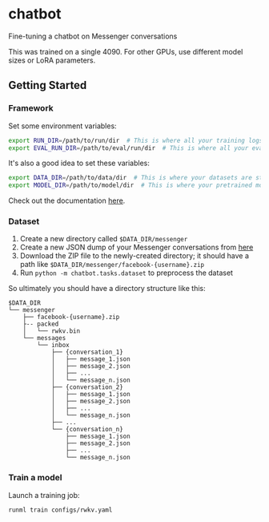 # chatbot

Fine-tuning a chatbot on Messenger conversations

This was trained on a single 4090. For other GPUs, use different model sizes or LoRA parameters.

## Getting Started

### Framework

Set some environment variables:

```bash
export RUN_DIR=/path/to/run/dir  # This is where all your training logs and checkpoints will be written
export EVAL_RUN_DIR=/path/to/eval/run/dir  # This is where all your evaluation logs will be written
```

It's also a good idea to set these variables:

```bash
export DATA_DIR=/path/to/data/dir  # This is where your datasets are stored
export MODEL_DIR=/path/to/model/dir  # This is where your pretrained models are stored
```

Check out the documentation [here](https://ml.bolte.cc/getting_started.html).

### Dataset

1. Create a new directory called `$DATA_DIR/messenger`
2. Create a new JSON dump of your Messenger conversations from [here](https://www.messenger.com/dyi)
3. Download the ZIP file to the newly-created directory; it should have a path like `$DATA_DIR/messenger/facebook-{username}.zip`
4. Run `python -m chatbot.tasks.dataset` to preprocess the dataset

So ultimately you should have a directory structure like this:

```
$DATA_DIR
└── messenger
    ├── facebook-{username}.zip
    ├-- packed
    │   └── rwkv.bin
    └── messages
        └── inbox
            ├── {conversation_1}
            │   ├── message_1.json
            │   ├── message_2.json
            │   ├── ...
            │   └── message_n.json
            ├── {conversation_2}
            │   ├── message_1.json
            │   ├── message_2.json
            │   ├── ...
            │   └── message_n.json
            ├── ...
            └── {conversation_n}
                ├── message_1.json
                ├── message_2.json
                ├── ...
                └── message_n.json
```

### Train a model

Launch a training job:

```bash
runml train configs/rwkv.yaml
```
